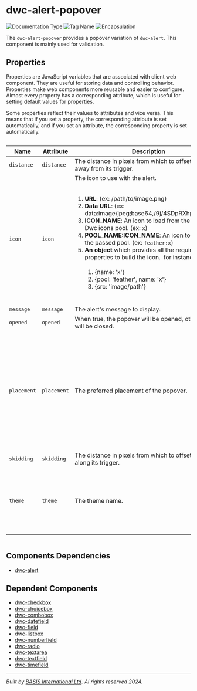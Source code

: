 # dwc-alert-popover
![Documentation Type](https://img.shields.io/badge/Documentation-web--components-%23006aff) ![Tag Name](https://img.shields.io/badge/Component-dwc--alert--popover-%23006aff)  ![Encapsulation](https://img.shields.io/badge/Encapsulation-shadow-%23006aff)

The `dwc-alert-popover` provides a popover variation of `dwc-alert`.
This component is mainly used for validation.


## Properties 


Properties are JavaScript variables that are associated with client web component.
They are useful for storing data and controlling behavior. Properties make web components more reusable and easier to configure.
Almost every property has a corresponding attribute, which is useful for setting default values for properties.

Some properties reflect their values to attributes and vice versa. This means that if you set a property, the corresponding attribute is set automatically, and if you set an attribute, the corresponding property is set automatically.
<div style="overflow-x: auto;">

| Name          | Attribute     | Description                                                                                                                                                                                                                                                                                                                                                                                                                                                                                                                                                                                                                          | Reflects | Type                                                                                                                                                                   | Default        |
| ------------- | ------------- | ------------------------------------------------------------------------------------------------------------------------------------------------------------------------------------------------------------------------------------------------------------------------------------------------------------------------------------------------------------------------------------------------------------------------------------------------------------------------------------------------------------------------------------------------------------------------------------------------------------------------------------ | :------: | ---------------------------------------------------------------------------------------------------------------------------------------------------------------------- | -------------- |
| ``distance``  | ``distance``  | The distance in pixels from which to offset the alert away from its trigger.                                                                                                                                                                                                                                                                                                                                                                                                                                                                                                                                                         | &#x2718; | ``number``                                                                                                                                                             | ``2``          |
| ``icon``      | ``icon``      | The icon to use with the alert.&nbsp;&nbsp;<ol>&nbsp;<li> <b>URL</b>: (ex: /path/to/image.png)&nbsp;<li> <b>Data URL</b>: (ex: data:image/jpeg;base64,/9j/4SDpRXhpZgAAT....)&nbsp;<li> <b>ICON_NAME</b>: An icon to load from the default Dwc icons pool. (ex: ``x``)&nbsp;<li> <b>POOL_NAME:ICON_NAME</b>: An icon to load from the passed pool. (ex: ``feather:x``)&nbsp;<li> <b>An object</b> which provides all the required properties to build the icon.&nbsp;   for instance:&nbsp;   <ol>&nbsp;     <li> {name: 'x'}&nbsp;     <li> {pool: 'feather', name: 'x'}&nbsp;     <li> {src: 'image/path'}&nbsp;   </ol>&nbsp;</ol> | &#x2718; | ``object \| string``                                                                                                                                                   | ``'dwc:info'`` |
| ``message``   | ``message``   | The alert's message to display.                                                                                                                                                                                                                                                                                                                                                                                                                                                                                                                                                                                                      | &#x2718; | ``string``                                                                                                                                                             |                |
| ``opened``    | ``opened``    | When true, the popover will be opened, otherwise it will be closed.                                                                                                                                                                                                                                                                                                                                                                                                                                                                                                                                                                  | &#x2714; | ``boolean``                                                                                                                                                            | ``false``      |
| ``placement`` | ``placement`` | The preferred placement of the popover.                                                                                                                                                                                                                                                                                                                                                                                                                                                                                                                                                                                              | &#x2718; | ``"bottom" \| "bottom-end" \| "bottom-start" \| "left" \| "left-end" \| "left-start" \| "right" \| "right-end" \| "right-start" \| "top" \| "top-end" \| "top-start"`` | ``'bottom'``   |
| ``skidding``  | ``skidding``  | The distance in pixels from which to offset the alert along its trigger.                                                                                                                                                                                                                                                                                                                                                                                                                                                                                                                                                             | &#x2718; | ``number``                                                                                                                                                             | ``0``          |
| ``theme``     | ``theme``     | The theme name.                                                                                                                                                                                                                                                                                                                                                                                                                                                                                                                                                                                                                      | &#x2714; | ``"danger" \| "default" \| "gray" \| "info" \| "primary" \| "success" \| "warning"``                                                                                   | ``'default'``  |


</div>

## Components Dependencies

- [dwc-alert](web-components/dwc-alert.md)


## Dependent Components

- [dwc-checkbox](web-components/dwc-checkbox.md)
- [dwc-choicebox](web-components/dwc-choicebox.md)
- [dwc-combobox](web-components/dwc-combobox.md)
- [dwc-datefield](web-components/dwc-datefield.md)
- [dwc-field](web-components/dwc-field.md)
- [dwc-listbox](web-components/dwc-listbox.md)
- [dwc-numberfield](web-components/dwc-numberfield.md)
- [dwc-radio](web-components/dwc-radio.md)
- [dwc-textarea](web-components/dwc-textarea.md)
- [dwc-textfield](web-components/dwc-textfield.md)
- [dwc-timefield](web-components/dwc-timefield.md)


----------------------------------------------
*Built by [BASIS International Ltd](https://www.basis.cloud/). Al rights reserved 2024.*
